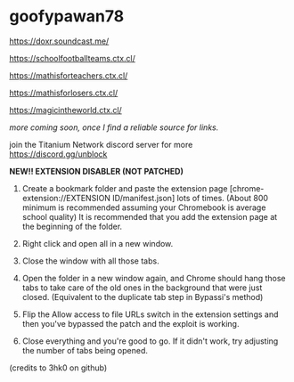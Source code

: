 # goofypawan78

https://doxr.soundcast.me/

https://schoolfootballteams.ctx.cl/

https://mathisforteachers.ctx.cl/

https://mathisforlosers.ctx.cl/

https://magicintheworld.ctx.cl/

_more coming soon, once I find a reliable source for links._

join the Titanium Network discord server for more
https://discord.gg/unblock







**NEW!! EXTENSION DISABLER (NOT PATCHED)** 

1. Create a bookmark folder and paste the extension page [chrome-extension://EXTENSION ID/manifest.json] lots of times. (About 800 minimum is recommended assuming your Chromebook is average school quality) It is recommended that you add the extension page at the beginning of the folder.

2. Right click and open all in a new window.

3. Close the window with all those tabs.

4. Open the folder in a new window again, and Chrome should hang those tabs to take care of the old ones in the background that were just closed. (Equivalent to the duplicate tab step in Bypassi's method)

5. Flip the Allow access to file URLs switch in the extension settings and then you've bypassed the patch and the exploit is working.

6. Close everything and you're good to go. If it didn't work, try adjusting the number of tabs being opened.

(credits to 3hk0 on github) 
